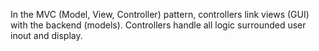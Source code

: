 In the MVC (Model, View, Controller) pattern, controllers link views (GUI) with the backend (models). Controllers handle
all logic surrounded user inout and display.